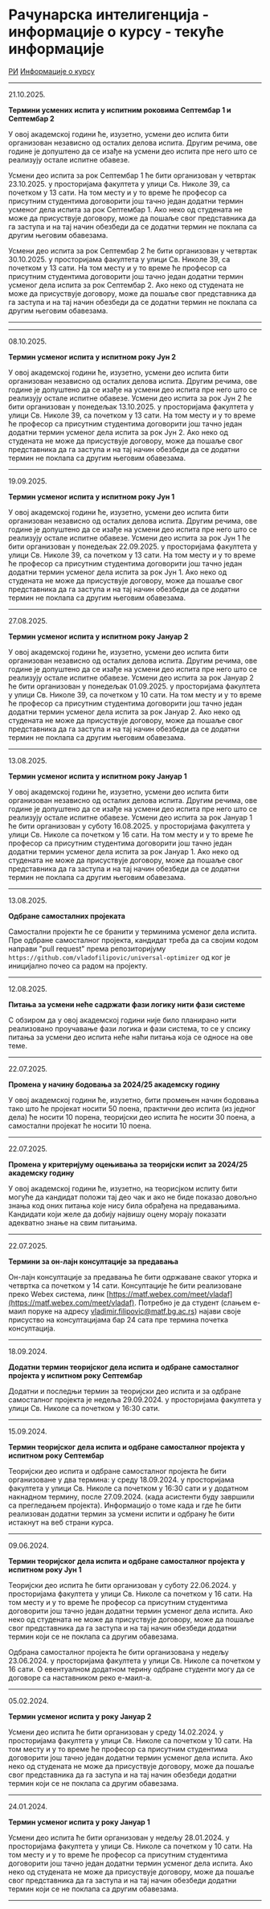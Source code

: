 # Рачунарска интелигенција - информације о курсу - текуће информације

[РИ](../../README.md) [Информације о курсу](../README.md)

---

21.10.2025.

**Термини усмених испита у испитним роковима Септембар 1 и Септембар 2**

У овој академској години ће, изузетно, усмени део испита бити организован независно од осталих делова испита. Другим речима, ове године је  допуштено да се изађе на усмени део испита пре него што се реализују остале испитне обавезе. 

Усмени део испита за рок Септембар 1 ће бити организован у четвртак 23.10.2025. у просторијама факултета у улици Св. Николе 39, са почетком у 13 сати. На том месту и у то време ће професор са присутним студентима договорити још тачно један додатни термин усменог дела испита за рок Септембар 1. Ако неко од студената не може да присуствује договору, може да пошаље свог представника да га заступа и на тај начин обезбеди да се додатни термин не поклапа са другим његовим обавезама.

Усмени део испита за рок Септембар 2 ће бити организован у четвртак 30.10.2025. у просторијама факултета у улици Св. Николе 39, са почетком у 13 сати. На том месту и у то време ће професор са присутним студентима договорити још тачно један додатни термин усменог дела испита за рок Септембар 2. Ако неко од студената не може да присуствује договору, може да пошаље свог представника да га заступа и на тај начин обезбеди да се додатни термин не поклапа са другим његовим обавезама.

---

---

08.10.2025.

**Термин усменог испита у испитном року Јун 2**

У овој академској години ће, изузетно, усмени део испита бити организован независно од осталих делова испита. Другим речима, ове године је  допуштено да се изађе на усмени део испита пре него што се реализују остале испитне обавезе. Усмени део испита за рок Јун 2 ће бити организован у понедељак 13.10.2025. у просторијама факултета у улици Св. Николе 39, са почетком у 13 сати. На том месту и у то време ће професор са присутним студентима договорити још тачно један додатни термин усменог дела испита за рок Јун 2. Ако неко од студената не може да присуствује договору, може да пошаље свог представника да га заступа и на тај начин обезбеди да се додатни термин не поклапа са другим његовим обавезама.

---

19.09.2025.

**Термин усменог испита у испитном року Јун 1**

У овој академској години ће, изузетно, усмени део испита бити организован независно од осталих делова испита. Другим речима, ове године је  допуштено да се изађе на усмени део испита пре него што се реализују остале испитне обавезе. Усмени део испита за рок Јун 1 ће бити организован у понедељак 22.09.2025. у просторијама факултета у улици Св. Николе 39, са почетком у 13 сати. На том месту и у то време ће професор са присутним студентима договорити још тачно један додатни термин усменог дела испита за рок Јун 1. Ако неко од студената не може да присуствује договору, може да пошаље свог представника да га заступа и на тај начин обезбеди да се додатни термин не поклапа са другим његовим обавезама.

---

27.08.2025.

**Термин усменог испита у испитном року Јануар 2**

У овој академској години ће, изузетно, усмени део испита бити организован независно од осталих делова испита. Другим речима, ове године је  допуштено да се изађе на усмени део испита пре него што се реализују остале испитне обавезе. Усмени део испита за рок Јануар 2 ће бити организован у понедељак 01.09.2025. у просторијама факултета у улици Св. Николе 39, са почетком у 10 сати. На том месту и у то време ће професор са присутним студентима договорити још тачно један додатни термин усменог дела испита за рок Јануар 2. Ако неко од студената не може да присуствује договору, може да пошаље свог представника да га заступа и на тај начин обезбеди да се додатни термин не поклапа са другим његовим обавезама.

---

13.08.2025.

**Термин усменог испита у испитном року Јануар 1**

У овој академској години ће, изузетно, усмени део испита бити организован независно од осталих делова испита. Другим речима, ове године је  допуштено да се изађе на усмени део испита пре него што се реализују остале испитне обавезе. Усмени део испита за рок Јануар 1 ће бити организован у суботу 16.08.2025. у просторијама факултета у улици Св. Николе са почетком у 16 сати. На том месту и у то време ће професор са присутним студентима договорити још тачно један додатни термин усменог дела испита за рок Јануар 1. Ако неко од студената не може да присуствује договору, може да пошаље свог представника да га заступа и на тај начин обезбеди да се додатни термин не поклапа са другим његовим обавезама.

---

13.08.2025.

**Одбране самосталних пројеката**

Самостални пројекти ће се бранити у терминима усменог дела испита. Пре одбране самосталног пројекта, кандидат треба да са својим кодом направи "pull request" према репозиторијуму `https://github.com/vladofilipovic/universal-optimizer` од ког је иницијално почео са радом на пројекту.

---

12.08.2025.

**Питања за усмени неће садржати фази логику нити фази системе**

С обзиром да у овој академској години није било планирано нити реализовано проучавање фази логика и фази система, то се у спсику питања за усмени део испита неће наћи питања која се односе на ове теме.

---

22.07.2025.

**Промена у начину бодовања за 2024/25 академску годину**

У овој академској години ће, изузетно, бити промењен начин бодовања тако што ће пројекат носити 50 поена, практични део испита (из једног дела) ће носити 10 порена, теоријски део испита ће носити 30 поена, а самостални пројекат ће носити 10 поена.

---

22.07.2025.

**Промена у критеријуму оцењивања за теоријски испит за 2024/25 академску годину**

У овој академској години ће, изузетно, на теорисјком испиту бити могуће да кандидат положи тај део чак и ако не биде показао довољно знања код оних питања које нису била обрађена на предавањима. Кандидати који желе да добију највишу оцену морају показати адекватно знање на свим питањима.

---

22.07.2025.

**Термини за он-лајн консултације за предавања**

Он-лајн консултације за предавања ће бити одржаване сваког уторка и четвртка са почетком у 14 сати. Консултације ће бити реализоване преко Webex система, линк [https://matf.webex.com/meet/vladaf](https://matf.webex.com/meet/vladaf). Потребно је да студент (слањем е-маил поруке на адресу vladimir.filipovic@matf.bg.ac.rs) најави своје присуство на консултацијама бар 24 сата пре термина почетка консултација.

---

18.09.2024.

**Додатни термин теоријског дела испита и одбране самосталног пројекта у испитном року Септембар**

Додатни и последњи термин за теоријски део испита и за одбране самосталног пројекта је недеља 29.09.2024. у просторијама факултета у улици Св. Николе са почетком у 16:30 сати.

---

15.09.2024.

**Термин теоријског дела испита и одбране самосталног пројекта у испитном року Септембар**

Теоријски део испита и одбране самосталног пројекта ће бити организоване у два термина: у среду 18.09.2024. у просторијама факултета у улици Св. Николе са почетком у 16:30 сати и у додатном накнадном термину, после 27.09.2024. (када асистенти буду завршили са прегледањем пројекта). Информацијо о томе када и где ће бити реализован додатни термин за усмени испити и одбрану ће бити истакнут на веб страни курса.

---

09.06.2024.

**Термин теоријског дела испита и одбране самосталног пројекта у испитном року Јун 1**

Теоријски део испита ће бити организован у суботу 22.06.2024. у просторијама факултета у улици Св. Николе са почетком у 16 сати. На том месту и у то време ће професор са присутним студентима договорити још тачно један додатни термин усменог дела испита. Ако неко од студената не може да присуствује договору, може да пошаље свог представника да га заступа и на тај начин обезбеди додатни термин који се не поклапа са другим обавезама.

Одбрана самосталног пројекта ће бити организована у недељу 23.06.2024. у просторијама факултета у улици Св. Николе са почетком у 16 сати. О евентуалном додатном терину одбране студенти могу да се договоре са наставником реко е-маил-а.

---

05.02.2024.

**Термин усменог испита у року Јануар 2**

Усмени део испита ће бити организован у среду 14.02.2024. у просторијама факултета у улици Св. Николе са почетком у 10 сати. На том месту и у то време ће професор са присутним студентима договорити још тачно један додатни термин усменог дела испита. Ако неко од студената не може да присуствује договору, може да пошаље свог представника да га заступа и на тај начин обезбеди додатни термин који се не поклапа са другим обавезама.

---

24.01.2024.

**Термин усменог испита у року Јануар 1**

Усмени део испита ће бити организован у недељу 28.01.2024. у просторијама факултета у улици Св. Николе са почетком у 10 сати. На том месту и у то време ће професор са присутним студентима договорити још тачно један додатни термин усменог дела испита. Ако неко од студената не може да присуствује договору, може да пошаље свог представника да га заступа и на тај начин обезбеди додатни термин који се не поклапа са другим обавезама.

---
